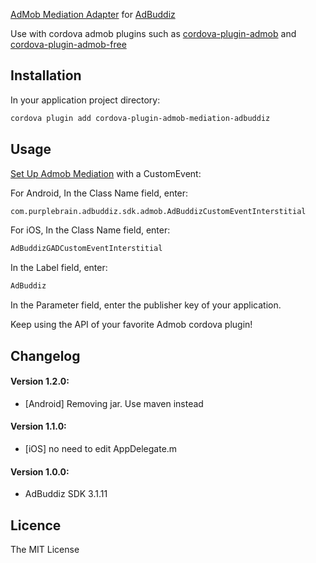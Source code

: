 [AdMob Mediation Adapter](https://firebase.google.com/docs/admob/android/mediation-networks) for [AdBuddiz](https://publishers.adbuddiz.com/pub_portal/sdk/admob)

Use with cordova admob plugins such as [cordova-plugin-admob](https://github.com/floatinghotpot/cordova-plugin-admob) and [cordova-plugin-admob-free](https://github.com/ratson/cordova-plugin-admob-free)

## Installation ##

In your application project directory:

```bash
cordova plugin add cordova-plugin-admob-mediation-adbuddiz
```

## Usage ##

[Set Up Admob Mediation](https://support.google.com/admob/answer/3124703?hl=en) with a CustomEvent:

For Android, In the Class Name field, enter: 
```bash
com.purplebrain.adbuddiz.sdk.admob.AdBuddizCustomEventInterstitial
```

For iOS, In the Class Name field, enter:
```bash
AdBuddizGADCustomEventInterstitial
```

In the Label field, enter: 
```bash
AdBuddiz
```

In the Parameter field, enter the publisher key of your application.

Keep using the API of your favorite Admob cordova plugin!

## Changelog ##

#### Version 1.2.0: 
- [Android] Removing jar. Use maven instead

#### Version 1.1.0: 
- [iOS] no need to edit AppDelegate.m

#### Version 1.0.0: 
- AdBuddiz SDK 3.1.11

## Licence ##

The MIT License
